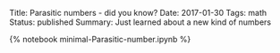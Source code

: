 Title: Parasitic numbers - did you know?
Date: 2017-01-30
Tags: math
Status: published
Summary: Just learned about a new kind of numbers

{% notebook minimal-Parasitic-number.ipynb %}
